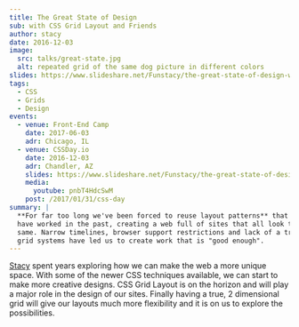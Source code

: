```yaml
---
title: The Great State of Design
sub: with CSS Grid Layout and Friends
author: stacy
date: 2016-12-03
image:
  src: talks/great-state.jpg
  alt: repeated grid of the same dog picture in different colors
slides: https://www.slideshare.net/Funstacy/the-great-state-of-design-with-css-grid-layout-and-friends
tags:
  - CSS
  - Grids
  - Design
events:
  - venue: Front-End Camp
    date: 2017-06-03
    adr: Chicago, IL
  - venue: CSSDay.io
    date: 2016-12-03
    adr: Chandler, AZ
    slides: https://www.slideshare.net/Funstacy/the-great-state-of-design-with-css-grid-layout-and-friends
    media:
      youtube: pnbT4HdcSwM
    post: /2017/01/31/css-day
summary: |
  **For far too long we've been forced to reuse layout patterns** that
  have worked in the past, creating a web full of sites that all look the
  same. Narrow timelines, browser support restrictions and lack of a true
  grid systems have led us to create work that is "good enough".
---
```


[Stacy] spent years exploring how we can make the web a more unique
space. With some of the newer CSS techniques available, we can start to
make more creative designs. CSS Grid Layout is on the horizon and will
play a major role in the design of our sites. Finally having a true, 2
dimensional grid will give our layouts much more flexibility and it is
on us to explore the possibilities.

[Stacy]: /authors/stacy
